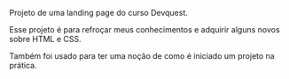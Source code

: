 Projeto de uma landing page do curso Devquest.

Esse projeto é para refroçar meus conhecimentos e adquirir alguns novos sobre HTML e CSS.

Também foi usado para ter uma noção de como é iniciado um projeto na prática.